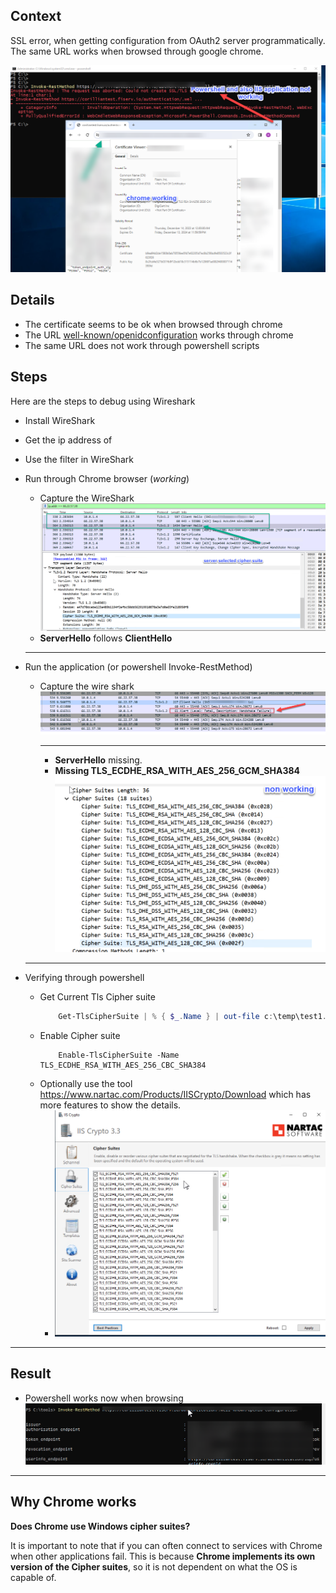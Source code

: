 ## Context
SSL error, when getting configuration from OAuth2 server programmatically. The same URL works when browsed through google chrome.

![issue](./issue.png)

## Details
* The certificate seems to be ok when browsed through chrome
* The URL [well-known/openidconfiguration](https://oauth2/authentication/.well-known/openid-configuration) works through chrome
* The same URL does not work through powershell scripts

## Steps

Here are the steps to debug using Wireshark

* Install WireShark
* Get the ip address of _<website>_
* Use the filter in WireShark
* Run through Chrome browser (_working_)
  * Capture the WireShark
    ![working](./working.png)
  * __ServerHello__ follows __ClientHello__
  ___
* Run the application (or powershell Invoke-RestMethod) 
  * Capture the wire shark
    ![handshake_issue](./handshake_issue.png)
    ___
    * __ServerHello__ missing.
    * **Missing TLS_ECDHE_RSA_WITH_AES_256_GCM_SHA384**
    ![nonworking](./nonworking.png)
    
  ___
* Verifying through powershell
  * Get Current Tls Cipher suite
    ```powershell
        Get-TlsCipherSuite | % { $_.Name } | out-file c:\temp\test1.txt
    ``` 
  * Enable Cipher suite
    ```
        Enable-TlsCipherSuite -Name TLS_ECDHE_RSA_WITH_AES_256_CBC_SHA384
    ```
  * Optionally use the tool https://www.nartac.com/Products/IISCrypto/Download which has more features to show the details.
    * ![cryptoui_tool](./cryptoui_tool.png)

___

## Result
  * Powershell works now when browsing
    ![powershell_working](./powershell_working.png)

___

## Why Chrome works

**Does Chrome use Windows cipher suites?**

It is important to note that if you can often connect to services with Chrome when other applications fail. This is because **Chrome implements its own version of the Cipher suites**, so it is not dependent on what the OS is capable of.